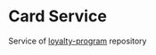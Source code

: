 # Card Service 
Service of [loyalty-program](https://github.com/viklover/loyalty-program) repository
